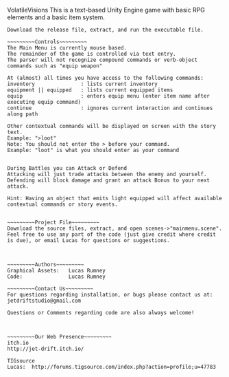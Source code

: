 VolatileVisions
This is a text-based Unity Engine game with basic RPG elements and a basic item system. 

~~~~~~~~~Installation~~~~~~~~~
Download the release file, extract, and run the executable file. 

~~~~~~~~~Controls~~~~~~~~~
The Main Menu is currently mouse based.
The remainder of the game is controlled via text entry. 
The parser will not recognize compound commands or verb-object commands such as "equip weapon"

At (almost) all times you have access to the following commands:
inventory 				: lists current inventory
equipment || equipped 	: lists current equipped items
equip					: enters equip menu (enter item name after executing equip command)	 
continue				: ignores current interaction and continues along path

Other contextual commands will be displayed on screen with the story text. 
Example: ">loot"
Note: You should not enter the > before your command. 
Example: "loot" is what you should enter as your command


During Battles you can Attack or Defend
Attacking will just trade attacks between the enemy and yourself.
Defending will block damage and grant an attack Bonus to your next attack.

Hint: Having an object that emits light equipped will affect available contextual commands or story events.


~~~~~~~~~Project File~~~~~~~~~
Download the source files, extract, and open scenes->"mainmenu.scene". 
Feel free to use any part of the code (just give credit where credit is due), or email Lucas for questions or suggestions.



~~~~~~~~~Authors~~~~~~~~~
Graphical Assets:   Lucas Rumney
Code:               Lucas Rumney

~~~~~~~~~Contact Us~~~~~~~~~
For questions regarding installation, or bugs please contact us at:
jetdriftstudio@gmail.com

Questions or Comments regarding code are also always welcome!



~~~~~~~~~Our Web Presence~~~~~~~~~
itch.io
http://jet-drift.itch.io/

TIGsource
Lucas:  http://forums.tigsource.com/index.php?action=profile;u=47783 

